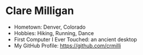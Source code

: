 # Clare Milligan

- Hometown: Denver, Colorado
- Hobbies: Hiking, Running, Dance
- First Computer I Ever Touched: an ancient desktop
- My GitHub Profile: https://github.com/crmilli
